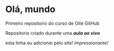 # Olá, mundo
 Primeiro repositorio do curso de Gite GitHub

Repositorio criado durante uma ***aula ao vivo***

esta linha eu adicionei pelo site! *Impressionante!*
